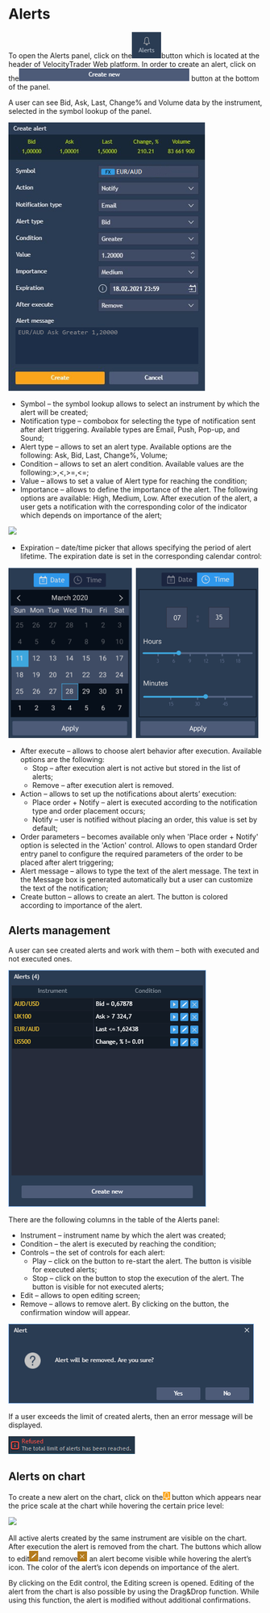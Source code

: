 # Alerts

To open the Alerts panel, click on the![](<../../.gitbook/assets/1 (26).png>)button which is located at the header of VelocityTrader Web platform. In order to create an alert, click on the![](<../../.gitbook/assets/2 (15).png>) button at the bottom of the panel.

A user can see Bid, Ask, Last, Change% and Volume data by the instrument, selected in the symbol lookup of the panel.

![](<../../.gitbook/assets/new (2).jpg>)

* Symbol – the symbol lookup allows to select an instrument by which the alert will be created;
* Notification type – combobox for selecting the type of notification sent after alert triggering. Available types are Email, Push, Pop-up, and Sound;
* Alert type – allows to set an alert type. Available options are the following: Ask, Bid, Last, Change%, Volume;
* Condition – allows to set an alert condition. Available values are the following:>,<,>=,<=;
* Value – allows to set a value of Alert type for reaching the condition;
* Importance – allows to define the importance of the alert. The following options are available: High, Medium, Low. After execution of the alert, a user gets a notification with the corresponding color of the indicator which depends on importance of the alert;

![](../../.gitbook/assets/screenshot\_8.png)

* Expiration – date/time picker that allows specifying the period of alert lifetime. The expiration date is set in the corresponding calendar control:

![](<../../.gitbook/assets/image (69).png>)

* After execute – allows to choose alert behavior after execution. Available options are the following:
  * Stop – after execution alert is not active but stored in the list of alerts;
  * Remove – after execution alert is removed.
* Action – allows to set up the notifications about alerts’ execution:
  * Place order + Notify – alert is executed according to the notification type and order placement occurs;
  * Notify – user is notified without placing an order, this value is set by default;
* Order parameters – becomes available only when 'Place order + Notify' option is selected in the 'Action' control. Allows to open standard Order entry panel to configure the required parameters of the order to be placed after alert triggering;
* Alert message – allows to type the text of the alert message. The text in the Message box is generated automatically but a user can customize the text of the notification;
* Create button – allows to create an alert. The button is colored according to importance of the alert.

## **Alerts management**

A user can see created alerts and work with them – both with executed and not executed ones.

![](<../../.gitbook/assets/4 (19).png>)

There are the following columns in the table of the Alerts panel:

* Instrument – instrument name by which the alert was created;
* Condition – the alert is executed by reaching the condition;
* Controls – the set of controls for each alert:
  * Play – click on the button to re-start the alert. The button is visible for executed alerts;
  * Stop – click on the button to stop the execution of the alert. The button is visible for not executed alerts;
* Edit – allows to open editing screen;
* Remove – allows to remove alert. By clicking on the button, the confirmation window will appear.

![](<../../.gitbook/assets/5 (33).png>)

If a user exceeds the limit of created alerts, then an error message will be displayed.

![](<../../.gitbook/assets/desktop-web (1) (1) (3).png>)

## **Alerts on chart**

To create a new alert on the chart, click on the![](<../../.gitbook/assets/7 (1).png>) button which appears near the price scale at the chart while hovering the certain price level:

![](<../../.gitbook/assets/screenshot\_4 (7) (3) (3).jpg>)

All active alerts created by the same instrument are visible on the chart. After execution the alert is removed from the chart. The buttons which allow to edit![](<../../.gitbook/assets/9 (14).png>)and remove![](<../../.gitbook/assets/10 (11).png>) an alert become visible while hovering the alert’s icon. The color of the alert’s icon depends on importance of the alert.

By clicking on the Edit control, the Editing screen is opened. Editing of the alert from the chart is also possible by using the Drag\&Drop function. While using this function, the alert is modified without additional confirmations.

